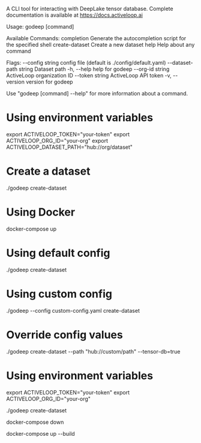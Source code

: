 
A CLI tool for interacting with DeepLake tensor database.
Complete documentation is available at https://docs.activeloop.ai

Usage:
  godeep [command]

Available Commands:
  completion     Generate the autocompletion script for the specified shell
  create-dataset Create a new dataset
  help           Help about any command

Flags:
      --config string         config file (default is ./config/default.yaml)
      --dataset-path string   Dataset path
  -h, --help                  help for godeep
      --org-id string         ActiveLoop organization ID
      --token string          ActiveLoop API token
  -v, --version               version for godeep

Use "godeep [command] --help" for more information about a command.


# Using environment variables
export ACTIVELOOP_TOKEN="your-token"
export ACTIVELOOP_ORG_ID="your-org"
export ACTIVELOOP_DATASET_PATH="hub://org/dataset"

# Create a dataset
./godeep create-dataset

# Using Docker
docker-compose up

# Using default config
./godeep create-dataset

# Using custom config
./godeep --config custom-config.yaml create-dataset

# Override config values
./godeep create-dataset --path "hub://custom/path" --tensor-db=true

# Using environment variables
export ACTIVELOOP_TOKEN="your-token"
export ACTIVELOOP_ORG_ID="your-org"


./godeep create-dataset

docker-compose down                    

docker-compose up --build
